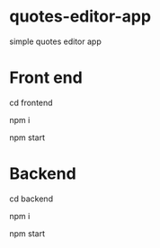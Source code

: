 # quotes-editor-app
simple quotes editor app

# Front end
cd frontend

npm i

npm start

# Backend
cd backend 

npm i

npm start
